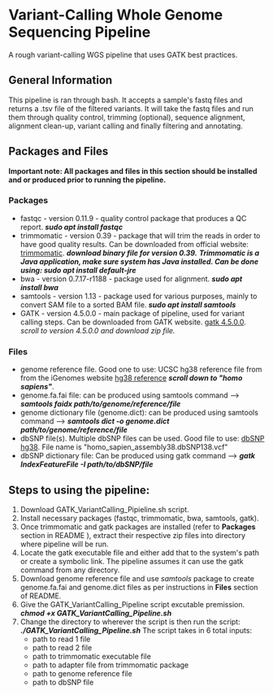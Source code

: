 # Variant-Calling Whole Genome Sequencing Pipeline
A rough variant-calling WGS pipeline that uses GATK best practices.
## General Information
This pipeline is ran through bash. It accepts a sample's fastq files and returns a .tsv file of the filtered variants. It will take the fastq files and run them through quality control, trimming (optional), sequence alignment, alignment clean-up, variant calling and finally filtering and annotating. 
## Packages and Files
**Important note: All packages and files in this section should be installed and or produced prior to running the pipeline.**
### Packages
* fastqc - version 0.11.9 - quality control package that produces a QC report. ***sudo apt install fastqc***
* trimmomatic - version 0.39 - package that will trim the reads in order to have good quality results. Can be downloaded from official website: [trimmomatic](http://www.usadellab.org/cms/?page=trimmomatic). ***download binary file for version 0.39.*** ***Trimmomatic is a Java application, make sure system has Java installed. Can be done using: sudo apt install default-jre***
* bwa - version 0.7.17-r1188 - package used for alignment. ***sudo apt install bwa***
* samtools - version 1.13 - package used for various purposes, mainly to convert SAM file to a sorted BAM file. ***sudo apt install samtools***
* GATK - version 4.5.0.0 - main package of pipeline, used for variant calling steps. Can be downloaded from GATK website. [gatk 4.5.0.0](https://github.com/broadinstitute/gatk/releases). _scroll to version 4.5.0.0 and download zip file._
### Files
* genome reference file. Good one to use: UCSC hg38 reference file from from the iGenomes website [hg38 reference](https://support.illumina.com/sequencing/sequencing_software/igenome.html) ***scroll down to "homo sapiens"***.
* genome.fa.fai file: can be produced using samtools command --> ***samtools faidx path/to/genome/reference/file***
* genome dictionary file (genome.dict): can be produced using samtools command --> ***samtools dict -o genome.dict path/to/genome/reference/file***
* dbSNP file(s). Multiple dbSNP files can be used. Good file to use: [dbSNP hg38](https://console.cloud.google.com/storage/browser/genomics-public-data/resources/broad/hg38/v0). File name is "homo_sapien_assembly38.dbSNP138.vcf"
* dbSNP dictionary file: Can be produced using gatk command --> ***gatk IndexFeatureFile -I path/to/dbSNP/file***
 ## Steps to using the pipeline:
1. Download GATK_VariantCalling_Pipieline.sh script.
2. Install necessary packages (fastqc, trimmomatic, bwa, samtools, gatk).
3. Once trimmomatic and gatk packages are installed (refer to **Packages** section in README ), extract their respective zip files into directory where pipeline will be run.
4. Locate the gatk executable file and either add that to the system's path or create a symbolic link. The pipeline assumes it can use the gatk command from any directory.
5. Download genome reference file and use _samtools_ package to create genome.fa.fai and genome.dict files as per instructions in **Files** section of README.
6. Give the GATK_VariantCalling_Pipeline script excutable premission. ***chmod +x GATK_VariantCalling_Pipeline.sh***
7. Change the directory to wherever the script is then run the script: ***./GATK_VariantCalling_Pipeline.sh***
   The script takes in 6 total inputs:
    * path to read 1 file
    * path to read 2 file
    * path to trimmomatic executable file
    * path to adapter file from trimmomatic package
    * path to genome reference file
    * path to dbSNP file
